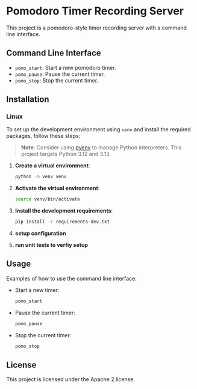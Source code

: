 # Pomodoro Timer Recording Server

This project is a pomodoro-style timer recording server with a command line interface.

## Command Line Interface

- `pomo_start`: Start a new pomodoro timer.
- `pomo_pause`: Pause the current timer.
- `pomo_stop`: Stop the current timer.

## Installation

### Linux

To set up the development environment using `venv` and install the required packages, follow these steps:

> **Note**: Consider using [pyenv](https://github.com/pyenv/pyenv) to manage Python interpreters. This project targets
> Python 3.12 and 3.13.

1. **Create a virtual environment**:

    ```bash
    python -m venv venv
    ```

2. **Activate the virtual environment**:

    ```bash
    source venv/bin/activate
    ```

3. **Install the development requirements**:

    ```bash
    pip install -r requirements-dev.txt
    ```

4. **setup configuration**

5. **run unit tests to verfiy setup**

## Usage

Examples of how to use the command line interface.

- Start a new timer:
    ```bash
    pomo_start
    ```
- Pause the current timer:
    ```bash
    pomo_pause
    ```
- Stop the current timer:
    ```bash
    pomo_stop
    ```

## License

This project is licensed under the Apache 2 license.
